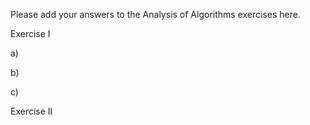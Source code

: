   
Please add your answers to the Analysis of Algorithms exercises here.

Exercise I

a)

b)

c)

Exercise II